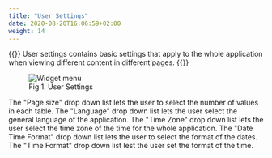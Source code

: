 ```yaml
---
title: "User Settings"
date: 2020-08-20T16:06:59+02:00
weight: 14
---
```

{{<lead>}}
User settings contains basic settings that apply to the whole application when viewing different content in different pages.
{{</lead>}}

<figure class="image_container">
    <img class="center_image" src="/user_settings.png" alt="Widget menu">
    <figcaption >Fig 1. User Settings</figcaption>
</figure>

The "Page size" drop down list lets the user to select the number of values in each table. The "Language" drop down list lets the user select the general language of the application. The "Time Zone" drop down list lets the user select the time zone of the time for the whole application. The "Date Time Format" drop down list lets the user to select the format of the dates. The "Time Format" drop down list lest the user set the format of the time.